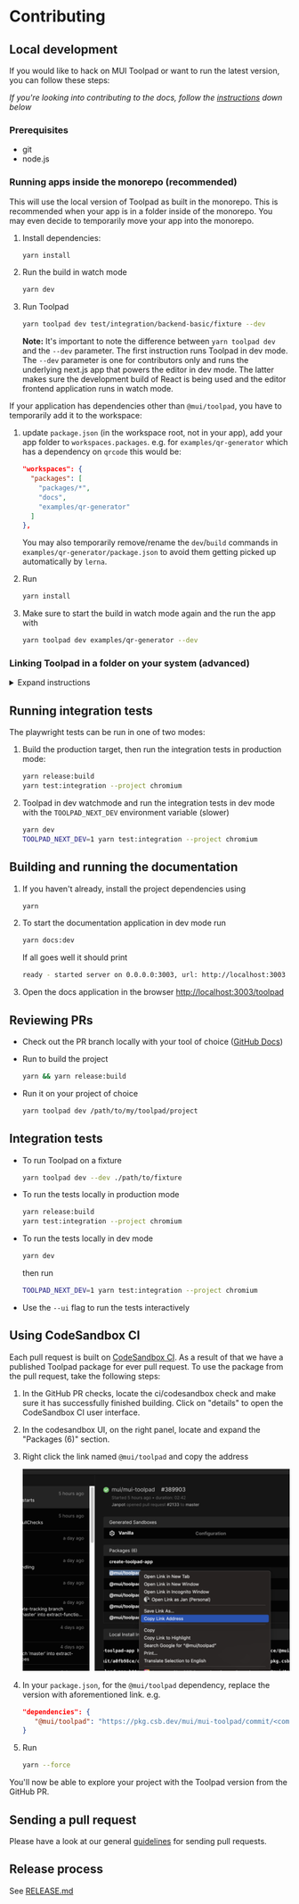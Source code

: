 # Contributing

## Local development

If you would like to hack on MUI Toolpad or want to run the latest version, you can follow these steps:

_If you're looking into contributing to the docs, follow the [instructions](#building-and-running-the-documentation) down below_

### Prerequisites

- git
- node.js

### Running apps inside the monorepo (recommended)

This will use the local version of Toolpad as built in the monorepo. This is recommended when your app is in a folder inside of the monorepo. You may even decide to temporarily move your app into the monorepo.

1. Install dependencies:

   ```bash
   yarn install
   ```

1. Run the build in watch mode

   ```bash
   yarn dev
   ```

1. Run Toolpad

   ```bash
   yarn toolpad dev test/integration/backend-basic/fixture --dev
   ```

   **Note:** It's important to note the difference between `yarn toolpad dev` and the `--dev` parameter. The first instruction runs Toolpad in dev mode. The `--dev` parameter is one for contributors only and runs the underlying next.js app that powers the editor in dev mode. The latter makes sure the development build of React is being used and the editor frontend application runs in watch mode.

If your application has dependencies other than `@mui/toolpad`, you have to temporarily add it to the workspace:

1. update `package.json` (in the workspace root, not in your app), add your app folder to `workspaces.packages`. e.g. for `examples/qr-generator` which has a dependency on `qrcode` this would be:

   ```json
   "workspaces": {
     "packages": [
       "packages/*",
       "docs",
       "examples/qr-generator"
     ]
   },
   ```

   You may also temporarily remove/rename the `dev`/`build` commands in `examples/qr-generator/package.json` to avoid them getting picked up automatically by `lerna`.

1. Run

   ```bash
   yarn install
   ```

1. Make sure to start the build in watch mode again and the run the app with

   ```bash
   yarn toolpad dev examples/qr-generator --dev
   ```

### Linking Toolpad in a folder on your system (advanced)

<details>
<summary>Expand instructions</summary>

In some cases you may want to link local toolpad into a project on your laptop.

1. Install dependencies:

```bash
yarn install
```

1. Run the build in watch mode

   ```bash
   yarn dev
   ```

1. In another folder, start a toolpad project using:

   ```json
   {
     "name": "toolpad-local",
     "version": "1.0.0",
     "license": "MIT",
     "scripts": {
       "dev": "toolpad dev --dev",
       "build": "toolpad build --dev",
       "start": "toolpad start --dev"
     },
     "dependencies": {
       "@mui/toolpad": "portal:<your-local-toolpad-monorepo>/packages/toolpad-app"
     },
     "resolutions": {
       "@mui/toolpad": "portal:<your-local-toolpad-monorepo>/packages/toolpad-app",
       "@mui/toolpad-core": "portal:<your-local-toolpad-monorepo>/packages/toolpad-core",
       "@mui/toolpad-components": "portal:<your-local-toolpad-monorepo>/packages/toolpad-components",
       "@mui/toolpad-utils": "portal:<your-local-toolpad-monorepo>/packages/toolpad-utils"
     }
   }
   ```

   1. Replace `<your-local-toolpad-monorepo>` with the path to the toolpad monorepo on your file system. Make sure to keep `portal:`.

   1. In order to use `portal:` dependencies, we will need to use yarn 2. So start by running

      ```bash
      yarn set version berry
      ```

      and add to the `.yarnrc.yml`:

      ```yaml
      nodeLinker: node-modules
      ```

   1. then run

      ```bash
      yarn install
      ```

1. Run start toolpad in dev mode:

   ```bash
   yarn dev
   ```

</details>

## Running integration tests

The playwright tests can be run in one of two modes:

1. Build the production target, then run the integration tests in production mode:

   ```bash
   yarn release:build
   yarn test:integration --project chromium
   ```

2. Toolpad in dev watchmode and run the integration tests in dev mode with the `TOOLPAD_NEXT_DEV` environment variable (slower)

   ```bash
   yarn dev
   TOOLPAD_NEXT_DEV=1 yarn test:integration --project chromium
   ```

## Building and running the documentation

1. If you haven't already, install the project dependencies using

   ```bash
   yarn
   ```

1. To start the documentation application in dev mode run

   ```bash
   yarn docs:dev
   ```

   If all goes well it should print

   ```bash
   ready - started server on 0.0.0.0:3003, url: http://localhost:3003
   ```

1. Open the docs application in the browser [http://localhost:3003/toolpad](http://localhost:3003/toolpad)

## Reviewing PRs

- Check out the PR branch locally with your tool of choice ([GitHub Docs](https://docs.github.com/en/pull-requests/collaborating-with-pull-requests/reviewing-changes-in-pull-requests/checking-out-pull-requests-locally?tool=cli))
- Run to build the project

  ```bash
  yarn && yarn release:build
  ```

- Run it on your project of choice

  ```bash
  yarn toolpad dev /path/to/my/toolpad/project
  ```

## Integration tests

- To run Toolpad on a fixture

  ```bash
  yarn toolpad dev --dev ./path/to/fixture
  ```

- To run the tests locally in production mode

  ```bash
  yarn release:build
  yarn test:integration --project chromium
  ```

- To run the tests locally in dev mode

  ```bash
  yarn dev
  ```

  then run

  ```bash
  TOOLPAD_NEXT_DEV=1 yarn test:integration --project chromium
  ```

- Use the `--ui` flag to run the tests interactively

## Using CodeSandbox CI

Each pull request is built on [CodeSandbox CI](https://codesandbox.io/docs/learn/sandboxes/ci). As a result of that we have a published Toolpad package for ever pull request. To use the package from the pull request, take the following steps:

1. In the GitHub PR checks, locate the ci/codesandbox check and make sure it has successfully finished building. Click on "details" to open the CodeSandbox CI user interface.

2. In the codesandbox UI, on the right panel, locate and expand the "Packages (6)" section.

3. Right click the link named `@mui/toolpad` and copy the address

   ![Copy CodeSandbox CI package link](contributing/codesandbox-ci-package-link.png)

4. In your `package.json`, for the `@mui/toolpad` dependency, replace the version with aforementioned link. e.g.

   ```json
   "dependencies": {
      "@mui/toolpad": "https://pkg.csb.dev/mui/mui-toolpad/commit/<commit>/@mui/toolpad"
   }
   ```

5. Run

   ```bash
   yarn --force
   ```

You'll now be able to explore your project with the Toolpad version from the GitHub PR.

## Sending a pull request

Please have a look at our general [guidelines](https://github.com/mui/material-ui/blob/master/CONTRIBUTING.md#sending-a-pull-request) for sending pull requests.

## Release process

See [RELEASE.md](./RELEASE.md)
